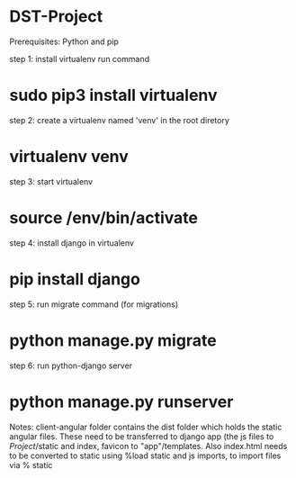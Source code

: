 # DST-Project
Prerequisites: Python and pip

step 1: install virtualenv
run command
# sudo pip3 install virtualenv 

step 2: create a virtualenv named 'venv' in the root diretory
# virtualenv venv

step 3: start virtualenv
# source /env/bin/activate

step 4: install django in virtualenv
# pip install django

step 5: run migrate command (for migrations)
# python manage.py migrate

step 6: run python-django server
# python manage.py runserver

Notes: client-angular folder contains the dist folder which holds the static angular files.
These need to be transferred to django app (the js files to *Project*/static and index, favicon to "app"/templates.
Also index.html needs to be converted to static using %load static and js imports, to import files via % static
